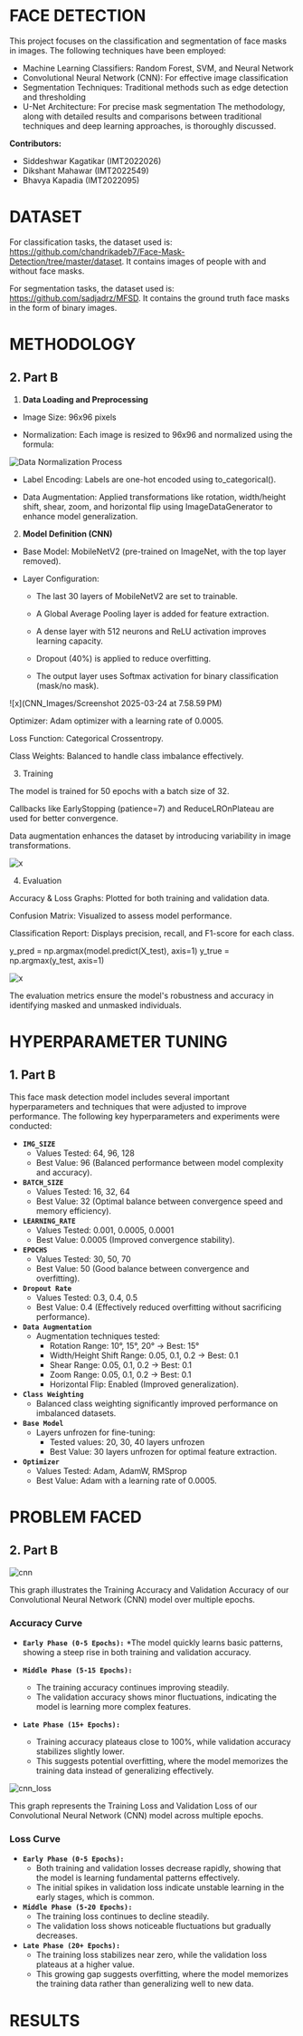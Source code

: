 # FACE DETECTION
This project focuses on the classification and segmentation of face masks in images. The following techniques have been employed:

* Machine Learning Classifiers: Random Forest, SVM, and Neural Network
* Convolutional Neural Network (CNN): For effective image classification
* Segmentation Techniques: Traditional methods such as edge detection and thresholding
* U-Net Architecture: For precise mask segmentation
The methodology, along with detailed results and comparisons between traditional techniques and deep learning approaches, is thoroughly discussed.

**Contributors:**

* Siddeshwar Kagatikar (IMT2022026)
* Dikshant Mahawar (IMT2022549)
* Bhavya Kapadia (IMT2022095)


# DATASET

For classification tasks, the dataset used is: <a>https://github.com/chandrikadeb7/Face-Mask-Detection/tree/master/dataset</a>. It contains images of people with and without face masks.

For segmentation tasks, the dataset used is: <a>https://github.com/sadjadrz/MFSD</a>. It contains the ground truth face masks in the form of binary images.

# METHODOLOGY

## 2. Part B
1. **Data Loading and Preprocessing**

* Image Size: 96x96 pixels

* Normalization: Each image is resized to 96x96 and normalized using the formula:

![Data Normalization Process](CNN_Images/Screenshot%202025-03-24%20at%207.58.35%E2%80%AFPM.png)

* Label Encoding: Labels are one-hot encoded using to_categorical().

* Data Augmentation: Applied transformations like rotation, width/height shift, shear, zoom, and horizontal flip using ImageDataGenerator to enhance model generalization.

2. **Model Definition (CNN)**

* Base Model: MobileNetV2 (pre-trained on ImageNet, with the top layer removed).

* Layer Configuration:

    * The last 30 layers of MobileNetV2 are set to trainable.

    * A Global Average Pooling layer is added for feature extraction.

    * A dense layer with 512 neurons and ReLU activation improves learning capacity.

    * Dropout (40%) is applied to reduce overfitting.

    * The output layer uses Softmax activation for binary classification (mask/no mask).

![x](CNN_Images/Screenshot 2025-03-24 at 7.58.59 PM)

Optimizer: Adam optimizer with a learning rate of 0.0005.

Loss Function: Categorical Crossentropy.

Class Weights: Balanced to handle class imbalance effectively.

3. Training

The model is trained for 50 epochs with a batch size of 32.

Callbacks like EarlyStopping (patience=7) and ReduceLROnPlateau are used for better convergence.

Data augmentation enhances the dataset by introducing variability in image transformations.

![x](CNN_Images/Screenshot%202025-03-24%20at%207.59.20%E2%80%AFPM.png)

4. Evaluation

Accuracy & Loss Graphs: Plotted for both training and validation data.

Confusion Matrix: Visualized to assess model performance.

Classification Report: Displays precision, recall, and F1-score for each class.

y_pred = np.argmax(model.predict(X_test), axis=1)
y_true = np.argmax(y_test, axis=1)

![x](CNN_Images/Screenshot%202025-03-24%20at%207.59.42%E2%80%AFPM.png)

The evaluation metrics ensure the model's robustness and accuracy in identifying masked and unmasked individuals.

# HYPERPARAMETER TUNING

## 1. Part B
This face mask detection model includes several important hyperparameters and techniques that were adjusted to improve performance. The following key hyperparameters and experiments were conducted:

* **`IMG_SIZE`** 
    * Values Tested: 64, 96, 128
    * Best Value: 96 (Balanced performance between model complexity and accuracy).
* **`BATCH_SIZE`**  
    * Values Tested: 16, 32, 64
    * Best Value: 32 (Optimal balance between convergence speed and memory efficiency).
* **`LEARNING_RATE`**
    * Values Tested: 0.001, 0.0005, 0.0001
    * Best Value: 0.0005 (Improved convergence stability).
* **`EPOCHS`** 
    * Values Tested: 30, 50, 70
    * Best Value: 50 (Good balance between convergence and overfitting).
* **`Dropout Rate`**
    * Values Tested: 0.3, 0.4, 0.5
    * Best Value: 0.4 (Effectively reduced overfitting without sacrificing performance).
* **`Data Augmentation`**
    * Augmentation techniques tested:
        * Rotation Range: 10°, 15°, 20° → Best: 15°
        * Width/Height Shift Range: 0.05, 0.1, 0.2 → Best: 0.1
        * Shear Range: 0.05, 0.1, 0.2 → Best: 0.1
        * Zoom Range: 0.05, 0.1, 0.2 → Best: 0.1
        * Horizontal Flip: Enabled (Improved generalization).
* **`Class Weighting`**
    * Balanced class weighting significantly improved performance on imbalanced datasets.
* **`Base Model`** 
    * Layers unfrozen for fine-tuning:
        * Tested values: 20, 30, 40 layers unfrozen
        * Best Value: 30 layers unfrozen for optimal feature extraction.
* **`Optimizer`**
    * Values Tested: Adam, AdamW, RMSprop
    * Best Value: Adam with a learning rate of 0.0005.

# PROBLEM FACED

## 2. Part B

![cnn](CNN_Images/overfit_acc.png)

This graph illustrates the Training Accuracy and Validation Accuracy of our Convolutional Neural Network (CNN) model over multiple epochs.

### Accuracy Curve
* **`Early Phase (0-5 Epochs):`**
    *The model quickly learns basic patterns, showing a steep rise in both training and validation accuracy.

* **`Middle Phase (5-15 Epochs):`**
    * The training accuracy continues improving steadily.
    * The validation accuracy shows minor fluctuations, indicating the model is learning more complex features.
* **`Late Phase (15+ Epochs):`**
    * Training accuracy plateaus close to 100%, while validation accuracy stabilizes slightly lower.
    * This suggests potential overfitting, where the model memorizes the training data instead of generalizing effectively.

![cnn_loss](CNN_Images/overfit_loss.png)

This graph represents the Training Loss and Validation Loss of our Convolutional Neural Network (CNN) model across multiple epochs.

### Loss Curve
* **`Early Phase (0-5 Epochs):`**
    * Both training and validation losses decrease rapidly, showing that the model is learning fundamental patterns effectively.
    * The initial spikes in validation loss indicate unstable learning in the early stages, which is common.
* **`Middle Phase (5-20 Epochs):`** 
    * The training loss continues to decline steadily.
    * The validation loss shows noticeable fluctuations but gradually decreases.
* **`Late Phase (20+ Epochs):`**
    * The training loss stabilizes near zero, while the validation loss plateaus at a higher value.
    * This growing gap suggests overfitting, where the model memorizes the training data rather than generalizing well to new data.


# RESULTS





